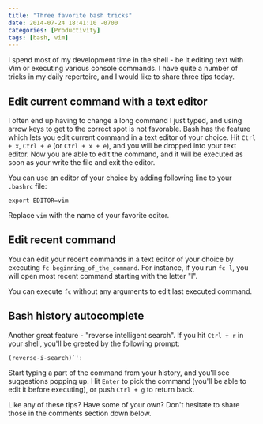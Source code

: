 ```yaml
---
title: "Three favorite bash tricks"
date: 2014-07-24 18:41:10 -0700
categories: [Productivity]
tags: [bash, vim]
---
```


I spend most of my development time in the shell - be it editing text with Vim
or executing various console commands. I have quite a number of tricks in my
daily repertoire, and I would like to share three tips today.

## Edit current command with a text editor

I often end up having to change a long command I just typed, and using arrow
keys to get to the correct spot is not favorable. Bash has the feature which
lets you edit current command in a text editor of your choice. Hit `Ctrl + x`,
`Ctrl + e` (or `Ctrl + x + e`), and you will be dropped into your text editor.
Now you are able to edit the command, and it will be executed as soon as your
write the file and exit the editor.

You can use an editor of your choice by adding following line to your `.bashrc`
file:

    export EDITOR=vim

Replace `vim` with the name of your favorite editor.

## Edit recent command

You can edit your recent commands in a text editor of your choice by executing
`fc beginning_of_the_command`. For instance, if you run `fc l`, you will open
most recent command starting with the letter "l".

You can execute `fc` without any arguments to edit last executed command.

## Bash history autocomplete

Another great feature - "reverse intelligent search". If you hit `Ctrl + r` in
your shell, you'll be greeted by the following prompt:

    (reverse-i-search)`':

Start typing a part of the command from your history, and you'll see suggestions
popping up. Hit `Enter` to pick the command (you'll be able to edit it before
executing), or push `Ctrl + g` to return back.

Like any of these tips? Have some of your own? Don't hesitate to share those in
the comments section down below.
